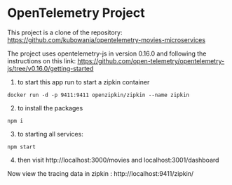 # OpenTelemetry Project

This project is a clone of the repository: https://github.com/kubowania/opentelemetry-movies-microservices

The project uses opentelemetry-js in version 0.16.0 and following the instructions on this link: https://github.com/open-telemetry/opentelemetry-js/tree/v0.16.0/getting-started

1. to start this app run to start a zipkin container

```
docker run -d -p 9411:9411 openzipkin/zipkin --name zipkin
```

2. to install the packages

```
npm i

```

3. to starting all services:

```
npm start
```

4. then visit http://localhost:3000/movies and localhost:3001/dashboard  

Now view the tracing data in zipkin : http://localhost:9411/zipkin/
